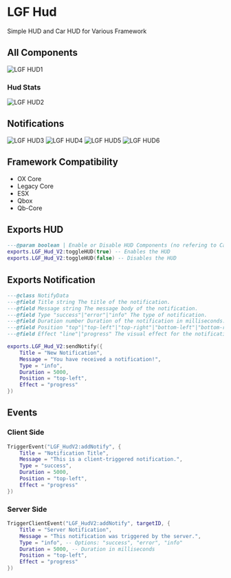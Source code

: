 # LGF Hud

Simple HUD and Car HUD for Various Framework


## All Components
![LGF HUD1](https://i.ibb.co/qDVN2C0/2.png)

### Hud Stats
![LGF HUD2](https://i.ibb.co/mXJS9TL/image.png)

## Notifications
![LGF HUD3](https://i.ibb.co/54qn6pY/5-removebg-preview.png)
![LGF HUD4](https://i.ibb.co/LvDpLFf/3-removebg-preview.png)
![LGF HUD5](https://i.ibb.co/cQXSb3S/4-removebg-preview.png)
![LGF HUD6](https://i.ibb.co/tDSMJhH/image-removebg-preview-7.png)



## Framework Compatibility

- OX Core
- Legacy Core
- ESX
- Qbox
- Qb-Core

## Exports HUD 

```lua
---@param boolean | Enable or Disable HUD Components (no refering to Car HUD)
exports.LGF_Hud_V2:toggleHUD(true) -- Enables the HUD
exports.LGF_Hud_V2:toggleHUD(false) -- Disables the HUD
```

## Exports Notification

```lua
---@class NotifyData
---@field Title string The title of the notification.
---@field Message string The message body of the notification.
---@field Type "success"|"error"|"info" The type of notification.
---@field Duration number Duration of the notification in milliseconds.
---@field Position "top"|"top-left"|"top-right"|"bottom-left"|"bottom-right"|"bottom" Position of the notification
---@field Effect "line"|"progress" The visual effect for the notification.

exports.LGF_Hud_V2:sendNotify({
    Title = "New Notification",
    Message = "You have received a notification!",
    Type = "info",
    Duration = 5000,
    Position = "top-left",
    Effect = "progress"
})
```

## Events

### Client Side

```lua
TriggerEvent("LGF_HudV2:addNotify", {
    Title = "Notification Title",
    Message = "This is a client-triggered notification.",
    Type = "success",
    Duration = 5000,
    Position = "top-left",
    Effect = "progress"
})
```

### Server Side

```lua
TriggerClientEvent("LGF_HudV2:addNotify", targetID, {
    Title = "Server Notification",
    Message = "This notification was triggered by the server.",
    Type = "info", -- Options: "success", "error", "info"
    Duration = 5000, -- Duration in milliseconds
    Position = "top-left",
    Effect = "progress"
})
```
